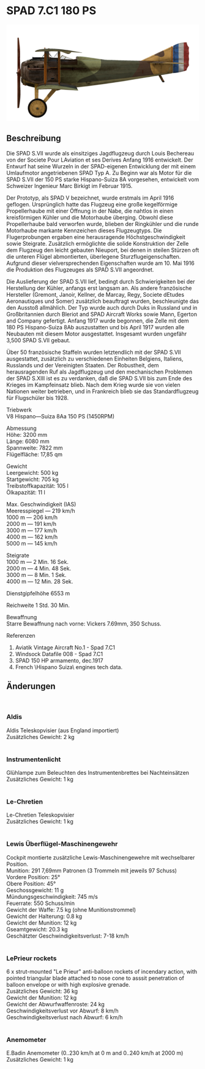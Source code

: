 # SPAD 7.C1 180 PS  
  
![spad7late](../images/spad7late.png)  
  
## Beschreibung  
  
Die SPAD S.VII wurde als einsitziges Jagdflugzeug durch Louis Bechereau von der Societe Pour LAviation et ses Derives Anfang 1916 entwickelt. Der Entwurf hat seine Wurzeln in der SPAD-eigenen Entwicklung der mit einem Umlaufmotor angetriebenen SPAD Typ A. Zu Beginn war als Motor für die SPAD S.VII der 150 PS starke Hispano-Suiza 8A vorgesehen, entwickelt vom Schweizer Ingenieur Marc Birkigt im Februar 1915.  
  
Der Prototyp, als SPAD V bezeichnet, wurde erstmals im April 1916 geflogen. Ursprünglich hatte das Flugzeug eine große kegelförmige Propellerhaube mit einer Öffnung in der Nabe, die nahtlos in einen kreisförmigen Kühler und die Motorhaube überging. Obwohl diese Propellerhaube bald verworfen wurde, blieben der Ringkühler und die runde Motorhaube markante Kennzeichen dieses Flugzeugtyps. Die Flugerprobungen ergaben eine herausragende Höchstgeschwindigkeit sowie Steigrate. Zusätzlich ermöglichte die solide Konstruktion der Zelle dem Flugzeug den leicht gebauten Nieuport, bei denen in steilen Stürzen oft die unteren Flügel abmontierten, überlegene Sturzflugeigenschaften. Aufgrund dieser vielversprechenden Eigenschaften wurde am 10. Mai 1916 die Produktion des Flugzeuges als SPAD S.VII angeordnet.  
  
Die Auslieferung der SPAD S.VII lief, bedingt durch Schwierigkeiten bei der Herstellung der Kühler, anfangs erst langsam an. Als andere französische Hersteller (Gremont, Janoir, Kellner, de Marcay, Regy, Societe dEtudes Aeronautiques und Somer) zusätzlich beauftragt wurden, beschleunigte das den Ausstoß allmählich. Der Typ wurde auch durch Duks in Russland und in Großbritannien durch Bleriot and SPAD Aircraft Works sowie Mann, Egerton and Company gefertigt. Anfang 1917 wurde begonnen, die Zelle mit dem 180 PS Hispano-Suiza 8Ab auszustatten und bis April 1917 wurden alle Neubauten mit diesem Motor ausgestattet. Insgesamt wurden ungefähr 3,500 SPAD S.VII gebaut.  
  
Über 50 französische Staffeln wurden letztendlich mit der SPAD S.VII ausgestattet, zusätzlich zu verschiedenen Einheiten Belgiens, Italiens, Russlands und der Vereinigten Staaten. Der Robustheit, dem herausragenden Ruf als Jagdflugzeug und den mechanischen Problemen der SPAD S.XIII ist es zu verdanken, daß die SPAD S.VII bis zum Ende des Krieges im Kampfeinsatz blieb. Nach dem Krieg wurde sie von vielen Nationen weiter betrieben, und in Frankreich blieb sie das Standardflugzeug für Flugschüler bis 1928.  
  
  
Triebwerk  
V8 Hispano—Suiza 8Aa 150 PS (1450RPM)  
  
Abmessung  
Höhe: 3200 mm  
Länge: 6080 mm  
Spannweite: 7822 mm  
Flügelfläche: 17,85 qm  
  
Gewicht  
Leergewicht: 500 kg  
Startgewicht: 705 kg  
Treibstoffkapazität: 105 l  
Ölkapazität: 11 l  
  
Max. Geschwindigkeit (IAS)  
Meeresspiegel — 219 km/h  
1000 m — 206 km/h  
2000 m — 191 km/h  
3000 m — 177 km/h  
4000 m — 162 km/h  
5000 m — 145 km/h  
  
Steigrate  
1000 m — 2 Min. 16 Sek.  
2000 m — 4 Min. 48 Sek.  
3000 m — 8 Min. 1 Sek.  
4000 m — 12 Min. 28 Sek.  
  
Dienstgipfelhöhe 6553 m  
  
Reichweite 1 Std. 30 Min.  
  
Bewaffnung  
Starre Bewaffnung nach vorne: Vickers 7.69mm,  350 Schuss.  
  
Referenzen  
1) Aviatik Vintage Aircraft No.1 -  Spad 7.C1  
2) Windsock Datafile 008 - Spad 7.C1  
3) SPAD 150 HP armamento, dec.1917  
4) French \Hispano Suiza\ engines tech data.  
  
## Änderungen  
  ﻿
  
### Aldis  
  
Aldis Teleskopvisier (aus England importiert)  
Zusätzliches Gewicht: 2 kg  
  ﻿
  
### Instrumentenlicht  
  
Glühlampe zum Beleuchten des Instrumentenbrettes bei Nachteinsätzen  
Zusätzliches Gewicht: 1 kg  
  ﻿
  
### Le-Chretien  
  
Le-Chretien Teleskopvisier  
Zusätzliches Gewicht: 1 kg  
  ﻿
  
### Lewis Überflügel-Maschinengewehr  
  
Cockpit montierte zusätzliche Lewis-Maschinengewehre mit wechselbarer Position.  
Munition: 291 7,69mm Patronen (3 Trommeln mit jeweils 97 Schuss)  
Vordere Position: 25°  
Obere Position: 45°  
Geschossgewicht: 11 g  
Mündungsgeschwindigkeit: 745 m/s  
Feuerrate: 550 Schuss/min  
Gewicht der Waffe: 7.5 kg (ohne Munitionstrommel)  
Gewicht der Halterung: 0.8 kg  
Gewicht der Munition: 12 kg  
Gseamtgewicht: 20.3 kg  
Geschätzter Geschwindigkeitsverlust: 7-18 km/h  
  ﻿
  
### LePrieur rockets  
  
6 x strut-mounted "Le Prieur" anti-balloon rockets of incendary action, with pointed triangular blade attached to nose cone to asssit penetration of balloon envelope or with high explosive grenade.  
Zusätzliches Gewicht: 36 kg  
Gewicht der Munition: 12 kg  
Gewicht der Abwurfwaffenroste: 24 kg  
Geschwindigkeitsverlust vor Abwurf: 8 km/h  
Geschwindigkeitsverlust nach Abwurf: 6 km/h  
  ﻿
  
### Anemometer  
  
E.Badin Anemometer (0..230 km/h at 0 m and 0..240 km/h at 2000 m)  
Zusätzliches Gewicht: 1 kg  

